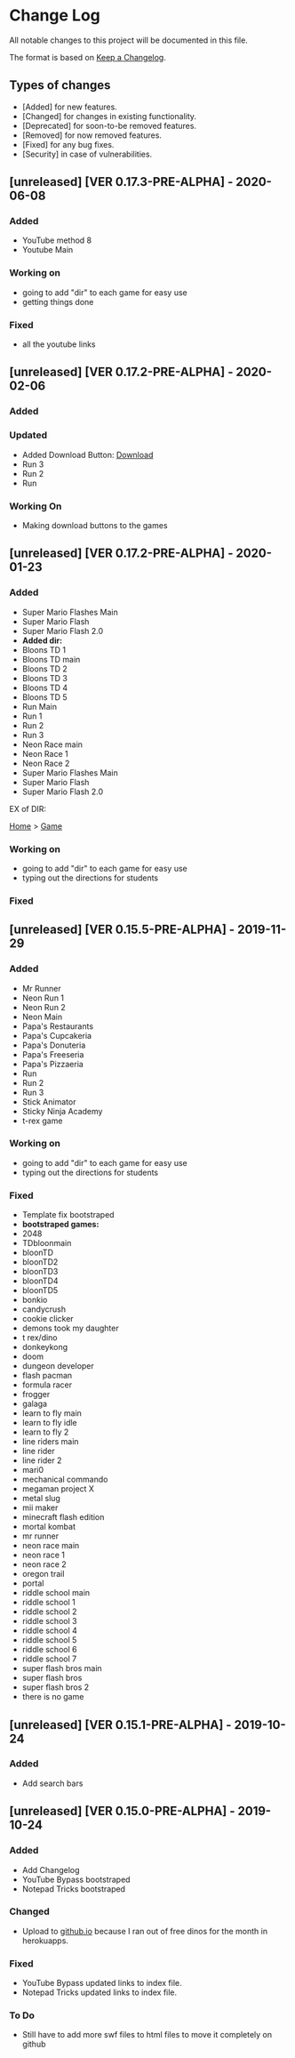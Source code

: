 # Change Log
All notable changes to this project will be documented in this file.

The format is based on [Keep a Changelog](http://keepachangelog.com/).

## Types of changes
- [Added] for new features.
- [Changed] for changes in existing functionality.
- [Deprecated] for soon-to-be removed features.
- [Removed] for now removed features.
- [Fixed] for any bug fixes.
- [Security] in case of vulnerabilities.

## [unreleased] [VER 0.17.3-PRE-ALPHA] - 2020-06-08


### Added
- YouTube method 8
- Youtube Main


### Working on
- going to add "dir" to each game for easy use
- getting things done

### Fixed
- all the youtube links


## [unreleased] [VER 0.17.2-PRE-ALPHA] - 2020-02-06

### Added

### Updated
- Added Download Button:
<a href="file_name.swf" download class="btn" >Download</a>
- Run 3
- Run 2
- Run


### Working On
- Making download buttons to the games

## [unreleased] [VER 0.17.2-PRE-ALPHA] - 2020-01-23


### Added
- Super Mario Flashes Main
- Super Mario Flash
- Super Mario Flash 2.0
- **Added dir:**
- Bloons TD 1
- Bloons TD main
- Bloons TD 2
- Bloons TD 3
- Bloons TD 4
- Bloons TD 5
- Run Main
- Run 1
- Run 2
- Run 3
- Neon Race main
- Neon Race 1
- Neon Race 2
- Super Mario Flashes Main
- Super Mario Flash
- Super Mario Flash 2.0

EX of DIR:  <p class="dir"><a href="../../index.html">Home</a> > <a href="#">Game</a></p>


### Working on
- going to add "dir" to each game for easy use
- typing out the directions for students

### Fixed



## [unreleased] [VER 0.15.5-PRE-ALPHA] - 2019-11-29


### Added

- Mr Runner
- Neon Run 1
- Neon Run 2
- Neon Main
- Papa's Restaurants
- Papa's Cupcakeria
- Papa's Donuteria
- Papa's Freeseria
- Papa's Pizzaeria
- Run
- Run 2
- Run 3
- Stick Animator
- Sticky Ninja Academy
- t-rex game

### Working on

- going to add "dir" to each game for easy use
- typing out the directions for students


### Fixed

- Template fix bootstraped
- **bootstraped games:**
- 2048
- TDbloonmain
- bloonTD
- bloonTD2
- bloonTD3
- bloonTD4
- bloonTD5
- bonkio
- candycrush
- cookie clicker
- demons took my daughter
- t rex/dino
- donkeykong
- doom
- dungeon developer
- flash pacman
- formula racer
- frogger
- galaga
- learn to fly main
- learn to fly idle
- learn to fly 2
- line riders main
- line rider
- line rider 2
- mari0
- mechanical commando
- megaman project X
- metal slug
- mii maker
- minecraft flash edition
- mortal kombat
- mr runner
- neon race main
- neon race 1
- neon race 2
- oregon trail
- portal
- riddle school main
- riddle school 1
- riddle school 2
- riddle school 3
- riddle school 4
- riddle school 5
- riddle school 6
- riddle school 7
- super flash bros main
- super flash bros
- super flash bros 2
- there is no game

## [unreleased] [VER 0.15.1-PRE-ALPHA] - 2019-10-24


### Added

- Add search bars


## [unreleased] [VER 0.15.0-PRE-ALPHA] - 2019-10-24


### Added

- Add Changelog
- YouTube Bypass bootstraped
- Notepad Tricks bootstraped

### Changed

- Upload to [github.io](https://pisaucer.github.io/boredhtml/) because I ran out of free dinos for the month in herokuapps.

### Fixed

- YouTube Bypass updated links to index file.
- Notepad Tricks updated links to index file.

### To Do

- Still have to add more swf files to html files to move it completely on github
